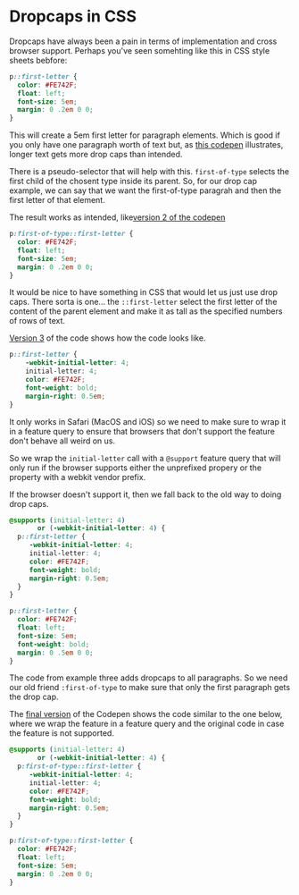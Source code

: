 # Dropcaps in CSS

Dropcaps have always been a pain in terms of implementation and cross browser support. Perhaps you've seen somehting like this in CSS style sheets bebfore:

```css
p::first-letter {
  color: #FE742F;
  float: left;
  font-size: 5em;
  margin: 0 .2em 0 0;
}
```

This will create a 5em first letter for paragraph elements. Which is good if you only have one paragraph worth of text but, as [this codepen](https://codepen.io/caraya/pen/WaGyqN) illustrates, longer text gets more drop caps than intended.

There is a pseudo-selector that will help with this. `first-of-type` selects the first child of the chosent type inside its parent. So, for our drop cap example, we can say that we want the first-of-type paragrah and then the first letter of that element.

The result works as intended, like[version 2 of the codepen](https://codepen.io/caraya/pen/jeMKgb)

```css
p:first-of-type::first-letter {
  color: #FE742F;
  float: left;
  font-size: 5em;
  margin: 0 .2em 0 0;
}
```

It would be nice to have something in CSS that would let us just use drop caps. There sorta is one... the `::first-letter` select the first letter of the content of the parent element and make it as tall as the specified numbers of rows of text.

[Version 3](https://codepen.io/caraya/pen/PyGBwv) of the code shows how the code looks like.

```css
p::first-letter {
    -webkit-initial-letter: 4;
    initial-letter: 4;
    color: #FE742F;
    font-weight: bold;
    margin-right: 0.5em;
}
```

It only works in Safari (MacOS and iOS) so we need to make sure to wrap it in a feature query to ensure that browsers that don't support the feature don't behave all weird on us.

So we wrap the `initial-letter` call with a `@support` feature query that will only run if the browser supports either the unprefixed propery or the property with a webkit vendor prefix.

If the browser doesn't support it, then we fall back to the old way to doing drop caps.

```css
@supports (initial-letter: 4)
       or (-webkit-initial-letter: 4) {
  p::first-letter {
     -webkit-initial-letter: 4;
     initial-letter: 4;
     color: #FE742F;
     font-weight: bold;
     margin-right: 0.5em;
  }
}

p::first-letter {
  color: #FE742F;
  float: left;
  font-size: 5em;
  font-weight: bold;
  margin: 0 .5em 0 0;
}
```

The code from example three adds dropcaps to all paragraphs. So we need our old friend `:first-of-type` to make sure that only the first paragraph gets the drop cap.

The [final version](https://codepen.io/caraya/pen/NORBJd) of the Codepen shows the code similar to the one below, where we wrap the feature in a feature query and the original code in case the feature is not supported.

```css
@supports (initial-letter: 4)
       or (-webkit-initial-letter: 4) {
  p:first-of-type::first-letter {
     -webkit-initial-letter: 4;
     initial-letter: 4;
     color: #FE742F;
     font-weight: bold;
     margin-right: 0.5em;
  }
}

p:first-of-type::first-letter {
  color: #FE742F;
  float: left;
  font-size: 5em;
  margin: 0 .2em 0 0;
}
